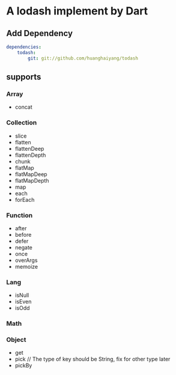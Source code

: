 # A lodash implement by Dart

## Add Dependency
```yaml
dependencies:
    todash:
        git: git://github.com/huanghaiyang/todash
```

## supports

### Array
+ concat

### Collection
+ slice
+ flatten
+ flattenDeep
+ flattenDepth
+ chunk
+ flatMap
+ flatMapDeep
+ flatMapDepth
+ map
+ each
+ forEach

### Function
+ after
+ before
+ defer
+ negate
+ once
+ overArgs
+ memoize

### Lang
+ isNull
+ isEven
+ isOdd

### Math

### Object
+ get
+ pick       // The type of key should be String, fix for other type later
+ pickBy